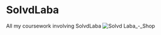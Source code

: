 # SolvdLaba
All my coursework involving SolvdLaba
![Solvd Laba_-_Shop](https://user-images.githubusercontent.com/48656131/210275590-c8ad7eb7-88b3-4508-9ca4-1b1b0dc3628c.png)
